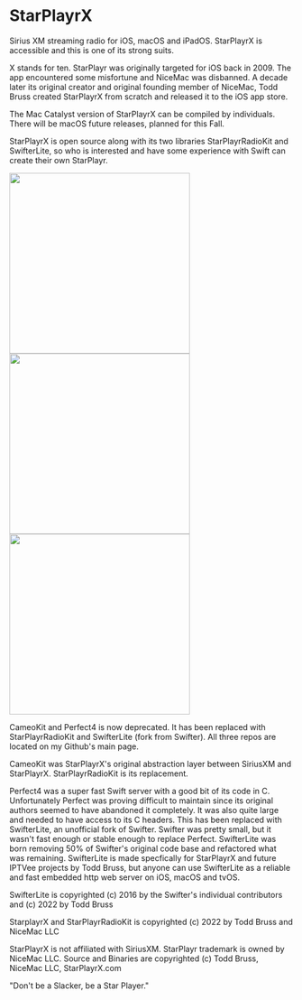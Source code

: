 # StarPlayrX
Sirius XM streaming radio for iOS, macOS and iPadOS. StarPlayrX is accessible and this is one of its strong suits.

X stands for ten. StarPlayr was originally targeted for iOS back in 2009. The app encountered some misfortune and NiceMac was disbanned. A decade later its original creator and original founding member of NiceMac, Todd Bruss created StarPlayrX from scratch and released it to the iOS app store. 

The Mac Catalyst version of StarPlayrX can be compiled by individuals. There will be macOS future releases, planned for this Fall.

StarPlayrX is open source along with its two libraries StarPlayrRadioKit and SwifterLite, so who is interested and have some experience with Swift can create their own StarPlayr.

<img src="https://user-images.githubusercontent.com/52664524/192068375-da29200b-00c5-42d2-951c-89acb12caaf6.png" width="320"> <img src="https://user-images.githubusercontent.com/52664524/192068208-91b5c67e-38b8-438b-8fdc-6ad9b64d0df8.png" width="320"> <img src="https://user-images.githubusercontent.com/52664524/192068072-c8c34cc7-27eb-4850-b26a-aaaeda0e103c.png" width="320">

CameoKit and Perfect4 is now deprecated. It has been replaced with StarPlayrRadioKit and SwifterLite (fork from Swifter). All three repos are located on my Github's main page.
 
CameoKit was StarPlayrX's original abstraction layer between SiriusXM and StarPlayrX. StarPlayrRadioKit is its replacement.

Perfect4 was a super fast Swift server with a good bit of its code in C. Unfortunately Perfect was proving difficult to maintain since its original authors seemed to have abandoned it completely. It was also quite large and needed to have access to its C headers. This has been replaced with SwifterLite, an unofficial fork of Swifter. Swifter was pretty small, but it wasn't fast enough or stable enough to replace Perfect. SwifterLite was born removing 50% of Swifter's original code base and refactored what was remaining. SwifterLite is made specfically for StarPlayrX and future IPTVee projects by Todd Bruss, but anyone can use SwifterLite as a reliable and fast embedded http web server on iOS, macOS and tvOS.

SwifterLite is copyrighted (c) 2016 by the Swifter's individual contributors and (c) 2022 by Todd Bruss 

StarplayrX and StarPlayrRadioKit is copyrighted (c) 2022 by Todd Bruss and NiceMac LLC

StarPlayrX is not affiliated with SiriusXM. StarPlayr trademark is owned by NiceMac LLC. Source and Binaries are copyrighted (c) Todd Bruss, NiceMac LLC, StarPlayrX.com

"Don't be a Slacker, be a Star Player."
